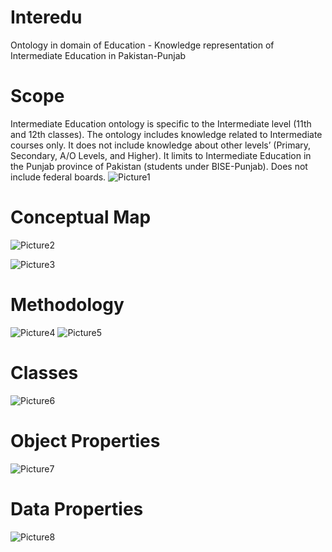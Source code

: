 # Interedu
Ontology in domain of Education - Knowledge representation of Intermediate Education in Pakistan-Punjab

# Scope

Intermediate Education ontology is specific to the Intermediate level (11th and 12th classes). The
ontology includes knowledge related to Intermediate courses only. It does not include knowledge
about other levels’ (Primary, Secondary, A/O Levels, and Higher). It limits to Intermediate Education
in the Punjab province of Pakistan (students under BISE-Punjab). Does not include federal boards.
![Picture1](https://github.com/user-attachments/assets/0cfd617e-4107-419c-bc4e-ab90dda9918b)

# Conceptual Map

![Picture2](https://github.com/user-attachments/assets/2dded240-a5df-4394-88d9-875dbf27fb36)

![Picture3](https://github.com/user-attachments/assets/6bd05499-3398-423b-bd49-dc45d6271550)

# Methodology
![Picture4](https://github.com/user-attachments/assets/737caadd-ffdc-4372-8e08-954ca8cf0e54)
![Picture5](https://github.com/user-attachments/assets/ff0d0f9c-66c9-4736-9114-f8df0287550e)

# Classes
![Picture6](https://github.com/user-attachments/assets/8d7f1153-83cf-4986-8fab-e793b69a678f)

# Object Properties
![Picture7](https://github.com/user-attachments/assets/6bfc19e4-0f40-4f62-b587-3e1f583d776e)

# Data Properties
![Picture8](https://github.com/user-attachments/assets/211441a9-3011-4856-8249-bdb2cd580860)

